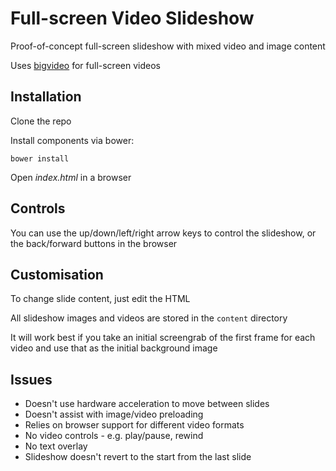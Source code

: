 # Full-screen Video Slideshow

Proof-of-concept full-screen slideshow with mixed video and image content

Uses [bigvideo](http://dfcb.github.io/BigVideo.js/) for full-screen videos


## Installation

Clone the repo

Install components via bower:

```
bower install
```

Open *index.html* in a browser


## Controls

You can use the up/down/left/right arrow keys to control the slideshow, or the back/forward buttons in the browser


## Customisation

To change slide content, just edit the HTML

All slideshow images and videos are stored in the `content` directory

It will work best if you take an initial screengrab of the first frame for each video and use that as the initial background image


## Issues

 - Doesn't use hardware acceleration to move between slides
 - Doesn't assist with image/video preloading
 - Relies on browser support for different video formats
 - No video controls - e.g. play/pause, rewind
 - No text overlay
 - Slideshow doesn't revert to the start from the last slide